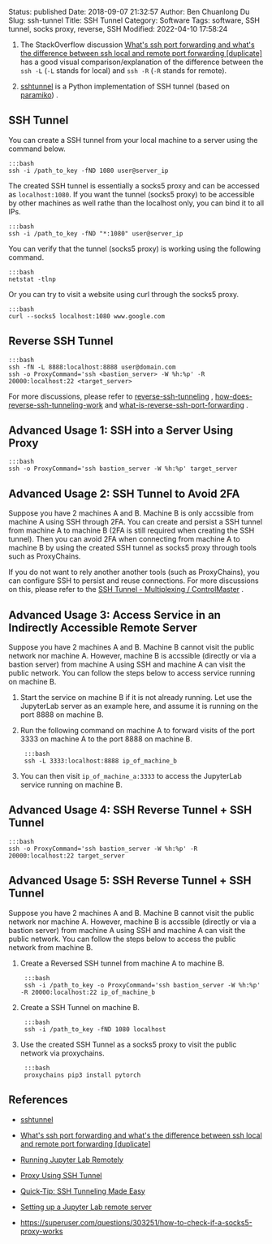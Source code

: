 Status: published
Date: 2018-09-07 21:32:57
Author: Ben Chuanlong Du
Slug: ssh-tunnel
Title: SSH Tunnel
Category: Software
Tags: software, SSH tunnel, socks proxy, reverse, SSH
Modified: 2022-04-10 17:58:24


1. The StackOverflow discussion 
    [What's ssh port forwarding and what's the difference between ssh local and remote port forwarding [duplicate]](https://unix.stackexchange.com/questions/115897/whats-ssh-port-forwarding-and-whats-the-difference-between-ssh-local-and-remot#:~:text=Introduction,port%20on%20the%20remote%20side.&text=remote%3A%20%2DR%20Specifies%20that%20the,port%20on%20the%20local%20side.)
    has a good visual comparison/explanation of the difference 
    between the `ssh -L` (`-L` stands for local) and `ssh -R` (`-R` stands for remote).

2. [sshtunnel](https://github.com/pahaz/sshtunnel)
    is a Python implementation of SSH tunnel 
    (based on [paramiko](https://github.com/paramiko/paramiko))
    .

## SSH Tunnel

You can create a SSH tunnel from your local machine to a server using the command below.

    :::bash
    ssh -i /path_to_key -fND 1080 user@server_ip

The created SSH tunnel is essentially a socks5 proxy 
and can be accessed as `localhost:1080`.
If you want the tunnel (socks5 proxy) to be accessible by other machines as well
rathe than the localhost only, 
you can bind it to all IPs.

    :::bash
    ssh -i /path_to_key -fND "*:1080" user@server_ip

You can verify that the tunnel (socks5 proxy) is working using the following command.

    :::bash
    netstat -tlnp

Or you can try to visit a website using curl through the socks5 proxy.

    :::bash
    curl --socks5 localhost:1080 www.google.com

## Reverse SSH Tunnel

    :::bash
    ssh -fN -L 8888:localhost:8888 user@domain.com
    ssh -o ProxyCommand='ssh <bastion_server> -W %h:%p' -R 20000:localhost:22 <target_server>

For more discussions,
please refer to
[reverse-ssh-tunneling](https://www.howtoforge.com/reverse-ssh-tunneling)
,
[how-does-reverse-ssh-tunneling-work](https://unix.stackexchange.com/questions/46235/how-does-reverse-ssh-tunneling-work)
and
[what-is-reverse-ssh-port-forwarding](https://blog.devolutions.net/2017/3/what-is-reverse-ssh-port-forwarding)
.

## Advanced Usage 1: SSH into a Server Using Proxy

    :::bash
    ssh -o ProxyCommand='ssh bastion_server -W %h:%p' target_server

## Advanced Usage 2: SSH Tunnel to Avoid 2FA

Suppose you have 2 machines A and B. 
Machine B is only accssible from machine A using SSH through 2FA.
You can create and persist a SSH tunnel from machine A to machine B 
(2FA is still required when creating the SSH tunnel).
Then you can avoid 2FA when connecting from machine A to machine B 
by using the created SSH tunnel as socks5 proxy through tools such as ProxyChains. 

If you do not want to rely another another tools (such as ProxyChains),
you can configure SSH to persist and reuse connections.
For more discussions on this, 
please refer to the 
[SSH Tunnel - Multiplexing / ControlMaster](https://www.legendu.net/en/blog/ssh-tips/#multiplexing-controlmaster)
.

## Advanced Usage 3: Access Service in an Indirectly Accessible Remote Server

Suppose you have 2 machines A and B. 
Machine B cannot visit the public network nor machine A.
However, 
machine B is accssible (directly or via a bastion server) 
from machine A using SSH and machine A can visit the public network. 
You can follow the steps below to access service running on machine B.

1. Start the service on machine B if it is not already running.
    Let use the JupyterLab server as an example here,
    and assume it is running on the port 8888 on machine B.

2. Run the following command on machine A 
    to forward visits of the port 3333 on machine A to the port 8888 on machine B.

        :::bash
        ssh -L 3333:localhost:8888 ip_of_machine_b

3. You can then visit `ip_of_machine_a:3333` to access the JupyterLab service running on machine B.

## Advanced Usage 4: SSH Reverse Tunnel + SSH Tunnel

    :::bash
    ssh -o ProxyCommand='ssh bastion_server -W %h:%p' -R 20000:localhost:22 target_server

## Advanced Usage 5: SSH Reverse Tunnel + SSH Tunnel

Suppose you have 2 machines A and B. 
Machine B cannot visit the public network nor machine A.
However, 
machine B is accssible (directly or via a bastion server) from machine A 
using SSH and machine A can visit the public network. 
You can follow the steps below to access the public network from machine B.

1. Create a Reversed SSH tunnel from machine A to machine B.

        :::bash
        ssh -i /path_to_key -o ProxyCommand='ssh bastion_server -W %h:%p' -R 20000:localhost:22 ip_of_machine_b

2. Create a SSH Tunnel on machine B.

        :::bash
        ssh -i /path_to_key -fND 1080 localhost

3. Use the created SSH Tunnel as a socks5 proxy to visit the public network via proxychains.

        :::bash
        proxychains pip3 install pytorch

## References

- [sshtunnel](https://github.com/pahaz/sshtunnel)

- [What's ssh port forwarding and what's the difference between ssh local and remote port forwarding [duplicate]](https://unix.stackexchange.com/questions/115897/whats-ssh-port-forwarding-and-whats-the-difference-between-ssh-local-and-remot#:~:text=Introduction,port%20on%20the%20remote%20side.&text=remote%3A%20%2DR%20Specifies%20that%20the,port%20on%20the%20local%20side.)

- [Running Jupyter Lab Remotely](https://benjlindsay.com/posts/running-jupyter-lab-remotely)

- [Proxy Using SSH Tunnel](https://www.systutorials.com/944/proxy-using-ssh-tunnel/)

- [Quick-Tip: SSH Tunneling Made Easy](http://www.revsys.com/writings/quicktips/ssh-tunnel.html)

- [Setting up a Jupyter Lab remote server](https://agent-jay.github.io/2018/03/jupyterserver/)

- https://superuser.com/questions/303251/how-to-check-if-a-socks5-proxy-works
